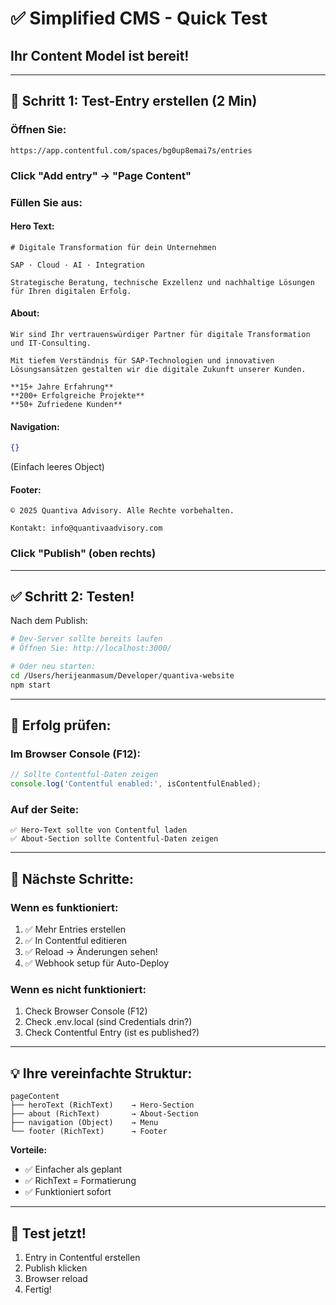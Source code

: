 # ✅ Simplified CMS - Quick Test

## Ihr Content Model ist bereit!

---

## 🎯 **Schritt 1: Test-Entry erstellen (2 Min)**

### **Öffnen Sie:**
```
https://app.contentful.com/spaces/bg0up8emai7s/entries
```

### **Click "Add entry" → "Page Content"**

### **Füllen Sie aus:**

#### **Hero Text:**
```
# Digitale Transformation für dein Unternehmen

SAP · Cloud · AI · Integration

Strategische Beratung, technische Exzellenz und nachhaltige Lösungen für Ihren digitalen Erfolg.
```

#### **About:**
```
Wir sind Ihr vertrauenswürdiger Partner für digitale Transformation und IT-Consulting. 

Mit tiefem Verständnis für SAP-Technologien und innovativen Lösungsansätzen gestalten wir die digitale Zukunft unserer Kunden.

**15+ Jahre Erfahrung**
**200+ Erfolgreiche Projekte**
**50+ Zufriedene Kunden**
```

#### **Navigation:**
```json
{}
```
(Einfach leeres Object)

#### **Footer:**
```
© 2025 Quantiva Advisory. Alle Rechte vorbehalten.

Kontakt: info@quantivaadvisory.com
```

### **Click "Publish"** (oben rechts)

---

## ✅ **Schritt 2: Testen!**

Nach dem Publish:

```bash
# Dev-Server sollte bereits laufen
# Öffnen Sie: http://localhost:3000/

# Oder neu starten:
cd /Users/herijeanmasum/Developer/quantiva-website
npm start
```

---

## 🎉 **Erfolg prüfen:**

### **Im Browser Console (F12):**
```javascript
// Sollte Contentful-Daten zeigen
console.log('Contentful enabled:', isContentfulEnabled);
```

### **Auf der Seite:**
```
✅ Hero-Text sollte von Contentful laden
✅ About-Section sollte Contentful-Daten zeigen
```

---

## 🚀 **Nächste Schritte:**

### **Wenn es funktioniert:**
1. ✅ Mehr Entries erstellen
2. ✅ In Contentful editieren
3. ✅ Reload → Änderungen sehen!
4. ✅ Webhook setup für Auto-Deploy

### **Wenn es nicht funktioniert:**
1. Check Browser Console (F12)
2. Check .env.local (sind Credentials drin?)
3. Check Contentful Entry (ist es published?)

---

## 💡 **Ihre vereinfachte Struktur:**

```
pageContent
├── heroText (RichText)    → Hero-Section
├── about (RichText)       → About-Section
├── navigation (Object)    → Menu
└── footer (RichText)      → Footer
```

**Vorteile:**
- ✅ Einfacher als geplant
- ✅ RichText = Formatierung
- ✅ Funktioniert sofort

---

## 🎯 **Test jetzt!**

1. Entry in Contentful erstellen
2. Publish klicken
3. Browser reload
4. Fertig!

